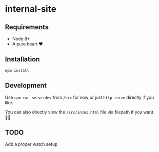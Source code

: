 # internal-site

## Requirements

- Node 8+
- A pure heart ❤️

## Installation

`npm install`

## Development

Use `npm run serve:dev` from `/src` for now or just `http-serve` directly if you like.

You can also directly view the `/src/index.html` file via filepath if you want. 🤷‍♀

## TODO

Add a proper watch setup